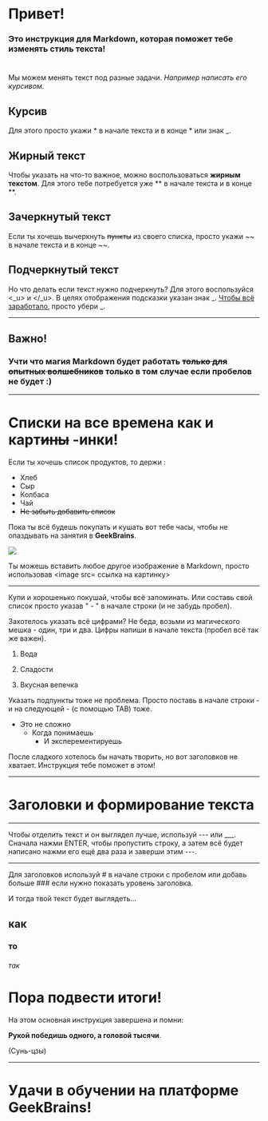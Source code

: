 # Привет! 
### **Это инструкция для Markdown, которая поможет тебе изменять стиль текста!**
#
Мы можем менять текст под разные задачи. *Например написать его курсивом*.

## Курсив ##

Для этого просто укажи * в начале текста и в конце * или знак _.

## Жирный текст

Чтобы указать на что-то важное, можно воспользоваться **жирным текстом**. Для этого тебе потребуется уже ** в начале текста и в конце **.

## Зачеркнутый текст

Если ты хочешь вычеркнуть ~~пункты~~ из своего списка, просто укажи ~~ в начале текста и в конце ~~.

## Подчеркнутый текст

Но что делать если текст нужно подчеркнуть? Для этого воспользуйся <_u> и </_u>. В целях отображения подсказки указан знак _. <u>Чтобы всё заработало</u>, просто убери _.

---
## Важно!
### Учти что магия Markdown будет работать ~~только для опытных волшебников~~ только в том случае если пробелов не будет :)
---
# Списки на все времена как и карт~~ины~~ -инки!

Если ты хочешь список продуктов, то держи :
- Хлеб
- Сыр
- Колбаса
- Чай
- ~~Не забыть добавить список~~

Пока ты всё будешь покупать и кушать вот тебе часы, чтобы не опаздывать на занятия в **GeekBrains**.

<image src="https://drasler.ru/wp-content/uploads/2021/04/%D0%9A%D1%80%D0%B0%D1%81%D0%B8%D0%B2%D1%8B%D0%B5-%D1%80%D0%B8%D1%81%D1%83%D0%BD%D0%BA%D0%B8-%D1%87%D0%B0%D1%81%D0%BE%D0%B2-%D0%BA%D0%B0%D1%80%D0%B0%D0%BD%D0%B4%D0%B0%D1%88%D0%BE%D0%BC_03.jpg">

Ты можешь вставить любое другое изображение в Markdown, просто использовав <image src= ссылка на картинку>

--- 
Купи и хорошенько покушай, чтобы всё запоминать. Или составь свой список просто указав " - " в начале строки (и не забудь пробел).

Захотелось указать всё цифрами? Не беда, возьми из магического мешка - один, три и два. Цифры напиши в начале текста (пробел всё так же важен).

1. Вода

2. Сладости

3. Вкусная вепечка

Указать подпункты тоже не проблема. Просто поставь в начале строки - и на следующей - (с помощью TAB) тоже.

- Это не сложно
    - Когда понимаешь
        - И эксперементируешь

После сладкого хотелось бы начать творить, но вот заголовков не хватает. Инструкция тебе поможет в этом!

---
# Заголовки и формирование текста

---
Чтобы отделить текст и он выглядел лучше, используй --- или ___. Сначала нажми ENTER, чтобы пропустить строку, а затем всё будет написано нажми его ещё два раза и заверши этим ---.

---

Для заголовков используй # в начале строки с пробелом или добавь больше ### если нужно показать уровень заголовка.

И тогда твой текст будет выглядеть...
## как
### то
###### так

# Пора подвести итоги!
На этом основная инструкция завершена и помни:

**Рукой победишь одного, а головой тысячи**. 

(Сунь-цзы)

---


# Удачи в обучении на платформе **GeekBrains**!



